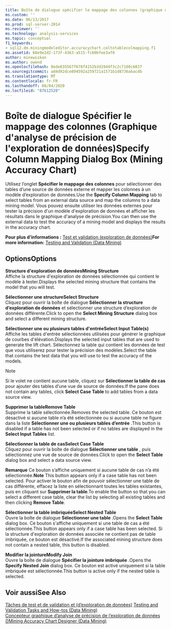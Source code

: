 ```yaml
---
title: Boîte de dialogue spécifier le mappage des colonnes (graphique d’analyse de précision de l’exploration de données) | Microsoft Docs
ms.custom: ''
ms.date: 06/13/2017
ms.prod: sql-server-2014
ms.reviewer: ''
ms.technology: analysis-services
ms.topic: conceptual
f1_keywords:
- sql12.dm.miningmodeleditor.accuracychart.coltotablecolmapping.f1
ms.assetid: 68e9e2d2-173f-4363-a515-fc60bfee3af0
author: minewiskan
ms.author: owend
ms.openlocfilehash: 8ede835567f678f4152b3d1944f3c2c7160c6837
ms.sourcegitcommit: ad4d92dce894592a259721a1571b1d8736abacdb
ms.translationtype: MT
ms.contentlocale: fr-FR
ms.lasthandoff: 08/04/2020
ms.locfileid: "87612520"
---
```

# <a name="specify-column-mapping-dialog-box-mining-accuracy-chart"></a><span data-ttu-id="7a5d6-102">Boîte de dialogue Spécifier le mappage des colonnes (Graphique d'analyse de précision de l'exploration de données)</span><span class="sxs-lookup"><span data-stu-id="7a5d6-102">Specify Column Mapping Dialog Box (Mining Accuracy Chart)</span></span>
  <span data-ttu-id="7a5d6-103">Utilisez l’onglet **Spécifier le mappage des colonnes** pour sélectionner des tables d’une source de données externe et mapper les colonnes à un modèle d’exploration de données.</span><span class="sxs-lookup"><span data-stu-id="7a5d6-103">Use the **Specify Column Mapping** tab to select tables from an external data source and map the columns to a data mining model.</span></span> <span data-ttu-id="7a5d6-104">Vous pouvez ensuite utiliser les données externes pour tester la précision d'un modèle d'exploration de données et afficher les résultats dans le graphique d'analyse de précision.</span><span class="sxs-lookup"><span data-stu-id="7a5d6-104">You can then use the external data to test the accuracy of a mining model and displays the results in the accuracy chart.</span></span>  
  
 <span data-ttu-id="7a5d6-105">**Pour plus d’informations :** [Test et validation &#40;exploration de données&#41;](data-mining/testing-and-validation-data-mining.md)</span><span class="sxs-lookup"><span data-stu-id="7a5d6-105">**For more information:** [Testing and Validation &#40;Data Mining&#41;](data-mining/testing-and-validation-data-mining.md)</span></span>  
  
## <a name="options"></a><span data-ttu-id="7a5d6-106">Options</span><span class="sxs-lookup"><span data-stu-id="7a5d6-106">Options</span></span>  
 <span data-ttu-id="7a5d6-107">**Structure d'exploration de données**</span><span class="sxs-lookup"><span data-stu-id="7a5d6-107">**Mining Structure**</span></span>  
 <span data-ttu-id="7a5d6-108">Affiche la structure d'exploration de données sélectionnée qui contient le modèle à tester.</span><span class="sxs-lookup"><span data-stu-id="7a5d6-108">Displays the selected mining structure that contains the model that you will test.</span></span>  
  
 <span data-ttu-id="7a5d6-109">**Sélectionner une structure**</span><span class="sxs-lookup"><span data-stu-id="7a5d6-109">**Select Structure**</span></span>  
 <span data-ttu-id="7a5d6-110">Cliquez pour ouvrir la boîte de dialogue **Sélectionner la structure d’exploration de données** et sélectionner une structure d’exploration de données différente.</span><span class="sxs-lookup"><span data-stu-id="7a5d6-110">Click to open the **Select Mining Structure** dialog box and select a different mining structure.</span></span>  
  
 <span data-ttu-id="7a5d6-111">**Sélectionner une ou plusieurs tables d'entrée**</span><span class="sxs-lookup"><span data-stu-id="7a5d6-111">**Select Input Table(s)**</span></span>  
 <span data-ttu-id="7a5d6-112">Affiche les tables d'entrée sélectionnées utilisées pour générer le graphique de courbes d'élévation.</span><span class="sxs-lookup"><span data-stu-id="7a5d6-112">Displays the selected input tables that are used to generate the lift chart.</span></span> <span data-ttu-id="7a5d6-113">Sélectionnez la table qui contient les données de test que vous utiliserez pour tester la précision des modèles.</span><span class="sxs-lookup"><span data-stu-id="7a5d6-113">Select the table that contains the test data that you will use to test the accuracy of the models.</span></span>  
  
> [!NOTE]  
>  <span data-ttu-id="7a5d6-114">Si le volet ne contient aucune table, cliquez sur **Sélectionner la table de cas** pour ajouter des tables d’une vue de source de données.</span><span class="sxs-lookup"><span data-stu-id="7a5d6-114">If the pane does not contain any tables, click **Select Case Table** to add tables from a data source view.</span></span>  
  
 <span data-ttu-id="7a5d6-115">**Supprimer la table**</span><span class="sxs-lookup"><span data-stu-id="7a5d6-115">**Remove Table**</span></span>  
 <span data-ttu-id="7a5d6-116">Supprime la table sélectionnée.</span><span class="sxs-lookup"><span data-stu-id="7a5d6-116">Removes the selected table.</span></span> <span data-ttu-id="7a5d6-117">Ce bouton est désactivé si aucune table n’a été sélectionnée ou si aucune table ne figure dans la liste **Sélectionner une ou plusieurs tables d’entrée** .</span><span class="sxs-lookup"><span data-stu-id="7a5d6-117">This button is disabled if a table has not been selected or if no tables are displayed in the **Select Input Tables** list.</span></span>  
  
 <span data-ttu-id="7a5d6-118">**Sélectionner la table de cas**</span><span class="sxs-lookup"><span data-stu-id="7a5d6-118">**Select Case Table**</span></span>  
 <span data-ttu-id="7a5d6-119">Cliquez pour ouvrir la boîte de dialogue **Sélectionner une table** , puis sélectionnez une vue de source de données.</span><span class="sxs-lookup"><span data-stu-id="7a5d6-119">Click to open the **Select Table** dialog box and select a data source view.</span></span>  
  
 <span data-ttu-id="7a5d6-120">**Remarque** Ce bouton s’affiche uniquement si aucune table de cas n’a été sélectionnée.</span><span class="sxs-lookup"><span data-stu-id="7a5d6-120">**Note** This button appears only if a case table has not been selected.</span></span> <span data-ttu-id="7a5d6-121">Pour activer le bouton afin de pouvoir sélectionner une table de cas différente, effacez la liste en sélectionnant toutes les tables existantes, puis en cliquant sur **Supprimer la table**.</span><span class="sxs-lookup"><span data-stu-id="7a5d6-121">To enable the button so that you can select a different case table, clear the list by selecting all existing tables and then clicking **Remove Table**.</span></span>  
  
 <span data-ttu-id="7a5d6-122">**Sélectionner la table imbriquée**</span><span class="sxs-lookup"><span data-stu-id="7a5d6-122">**Select Nested Table**</span></span>  
 <span data-ttu-id="7a5d6-123">Ouvre la boîte de dialogue **Sélectionner une table** .</span><span class="sxs-lookup"><span data-stu-id="7a5d6-123">Opens the **Select Table** dialog box.</span></span> <span data-ttu-id="7a5d6-124">Ce bouton s'affiche uniquement si une table de cas a été sélectionnée.</span><span class="sxs-lookup"><span data-stu-id="7a5d6-124">This button appears only if a case table has been selected.</span></span> <span data-ttu-id="7a5d6-125">Si la structure d'exploration de données associée ne contient pas de table imbriquée, ce bouton est désactivé.</span><span class="sxs-lookup"><span data-stu-id="7a5d6-125">If the associated mining structure does not contain a nested table, this button is disabled.</span></span>  
  
 <span data-ttu-id="7a5d6-126">**Modifier la jointure**</span><span class="sxs-lookup"><span data-stu-id="7a5d6-126">**Modify Join**</span></span>  
 <span data-ttu-id="7a5d6-127">Ouvre la boîte de dialogue **Spécifier la jointure imbriquée** .</span><span class="sxs-lookup"><span data-stu-id="7a5d6-127">Opens the **Specify Nested Join** dialog box.</span></span> <span data-ttu-id="7a5d6-128">Ce bouton est activé uniquement si la table imbriquée est sélectionnée.</span><span class="sxs-lookup"><span data-stu-id="7a5d6-128">This button is active only if the nested table is selected.</span></span>  
  
## <a name="see-also"></a><span data-ttu-id="7a5d6-129">Voir aussi</span><span class="sxs-lookup"><span data-stu-id="7a5d6-129">See Also</span></span>  
 <span data-ttu-id="7a5d6-130">[Tâches de test et de validation et &#40;d’exploration de données&#41;](data-mining/testing-and-validation-tasks-and-how-tos-data-mining.md) </span><span class="sxs-lookup"><span data-stu-id="7a5d6-130">[Testing and Validation Tasks and How-tos &#40;Data Mining&#41;](data-mining/testing-and-validation-tasks-and-how-tos-data-mining.md) </span></span>  
 [<span data-ttu-id="7a5d6-131">Concepteur graphique d’analyse de précision de l’exploration de données &#40;&#41;</span><span class="sxs-lookup"><span data-stu-id="7a5d6-131">Mining Accuracy Chart Designer &#40;Data Mining&#41;</span></span>](mining-accuracy-chart-designer-data-mining.md)  
  
  
